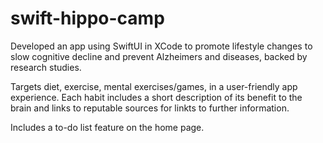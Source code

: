 # swift-hippo-camp
Developed an app using SwiftUI in XCode to promote lifestyle changes to slow cognitive decline and prevent Alzheimers and diseases, backed by research studies.

Targets diet, exercise, mental exercises/games, in a user-friendly app experience. Each habit includes a short description of its benefit to the brain and links to reputable sources
for linkts to further information.

Includes a to-do list feature on the home page.
